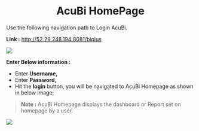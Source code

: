 
 <center><h1>AcuBi HomePage</h1></center>

  Use the following navigation path to Login AcuBi.
  
**Link :** http://52.29.248.194:8081/biplus


![
](https://raw.githubusercontent.com/sv18042016/fp1/master/images/biplus_login.png)

**Enter Below information :**

-  Enter  **Username,**  
- Enter **Password,**  
- Hit the   **login** button, you will be navigated to AcuBi  Homepage as shown in below image;

> **Note :** AcuBi Homepage displays the dashboard or Report set on homepage by a user.

![
](https://raw.githubusercontent.com/sv18042016/fp1/7b586036bd846df4b3dd83616f332177ee6f7dde/images/homepage.png)
<!--stackedit_data:
eyJoaXN0b3J5IjpbLTYwNjI4NTk3NSwyMzU2NjQ3MDksOTE4Mj
EzMTc2XX0=
-->